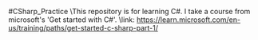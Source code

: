#CSharp_Practice
\This repository is for learning C#. I take a course from microsoft's 'Get started with C#'. 
\link: https://learn.microsoft.com/en-us/training/paths/get-started-c-sharp-part-1/

